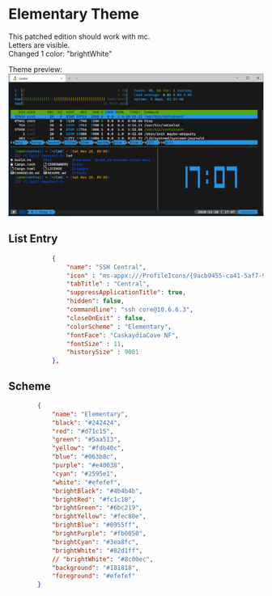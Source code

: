 # Elementary Theme
This patched edition should work with mc.  
Letters are visible.  
Changed 1 color: "brightWhite"  

Theme preview:  
![Elementary](./screenshot.png?raw=true)  

## List Entry
```json
            {
                "name": "SSH Central",
                "icon" : "ms-appx:///ProfileIcons/{9acb9455-ca41-5af7-950f-6bca1bc9722f}.png",
                "tabTitle" : "Central",
                "suppressApplicationTitle": true, 
                "hidden": false,
                "commandline": "ssh core@10.6.6.3",
                "closeOnExit" : false,
                "colorScheme" : "Elementary",
                "fontFace": "CaskaydiaCove NF",
                "fontSize" : 11,
                "historySize" : 9001             
            },
```

## Scheme
```json
        {
            "name": "Elementary",
            "black": "#242424",
            "red": "#d71c15",
            "green": "#5aa513",
            "yellow": "#fdb40c",
            "blue": "#063b8c",
            "purple": "#e40038",
            "cyan": "#2595e1",
            "white": "#efefef",
            "brightBlack": "#4b4b4b",
            "brightRed": "#fc1c18",
            "brightGreen": "#6bc219",
            "brightYellow": "#fec80e",
            "brightBlue": "#0955ff",
            "brightPurple": "#fb0050",
            "brightCyan": "#3ea8fc",
            "brightWhite": "#82d1ff",
            // "brightWhite": "#8c00ec",
            "background": "#181818",
            "foreground": "#efefef"
        }
```
